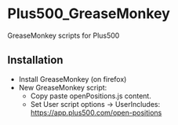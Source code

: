 # Plus500_GreaseMonkey
GreaseMonkey scripts for Plus500

## Installation

- Install GreaseMonkey (on firefox)
- New GreaseMonkey script:
    - Copy paste openPositions.js content.
    - Set User script options -> UserIncludes: https://app.plus500.com/open-positions


